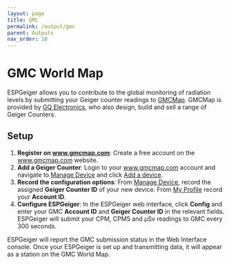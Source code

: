 ```yaml
---
layout: page
title: GMC
permalink: /output/gmc
parent: Outputs
nav_order: 10
---
```


# GMC World Map

ESPGeiger allows you to contribute to the global monitoring of radiation levels by submitting your Geiger counter readings to [GMCMap](http://www.gmcmap.com/). GMCMap is provided by [GQ Electronics](https://www.gqelectronicsllc.com), who also design, build and sell a range of Geiger Counters.

## Setup

1. __Register on www.gmcmap.com__: Create a free account on the www.gmcmap.com website.
2. __Add a Geiger Counter__: Login to your www.gmcmap.com account and navigate to [Manage Device](https://www.gmcmap.com/manageDevice.asp) and click [Add a device](https://www.gmcmap.com/addGeigerCounter.asp). 
3. __Record the configuration options__: From [Manage Device](https://www.gmcmap.com/manageDevice.asp), record the assigned __Geiger Counter ID__ of your new device. From [My Profile](https://www.gmcmap.com/myProfile.asp) record your __Account ID__.
4. __Configure ESPGeiger__: In the ESPGeiger web interface, click __Config__ and enter your GMC __Account ID__ and __Geiger Counter ID__ in the relevant fields. ESPGeiger will submit your CPM, CPM5 and μSv readings to GMC every 300 seconds.

ESPGeiger will report the GMC submission status in the Web Interface console. Once your ESPGeiger is set up and transmitting data, it will appear as a station on the GMC World Map.